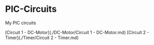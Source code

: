 # PIC-Circuits
My PIC circuits

[Circuit 1 - DC-Motor](./DC-Motor/Circuit 1 - DC-Motor.md)
[Circuit 2 - Timer](./Timer/Circuit 2 - Timer.md)